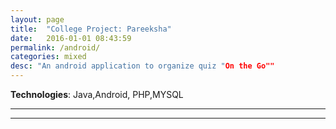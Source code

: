 ```yaml
---
layout: page
title:  "College Project: Pareeksha"
date:   2016-01-01 08:43:59
permalink: /android/
categories: mixed
desc: "An android application to organize quiz "On the Go""
---
```


**Technologies**: Java,Android, PHP,MYSQL

---


---
